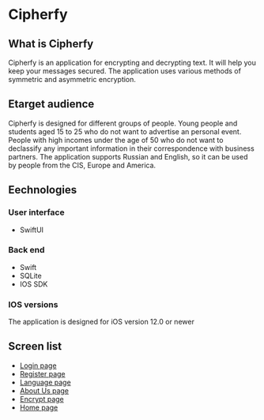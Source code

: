 # Cipherfy
## What is Cipherfy
Cipherfy is an application for encrypting and decrypting text. It will help you keep your messages secured. The application uses various methods of symmetric and asymmetric encryption. 
## Еtarget audience
Cipherfy is designed for different groups of people. Young people and students aged 15 to 25 who do not want to advertise an personal event. People with high incomes under the age of 50 who do not want to declassify any important information in their correspondence with business partners. The application supports Russian and English, so it can be used by people from the CIS, Europe and America.
## Еechnologies
 ### User interface
* SwiftUI
 ### Back end
* Swift
* SQLite
* IOS SDK
### IOS versions
The application is designed for iOS version 12.0 or newer
## Screen list
* [Login page](https://www.figma.com/file/mFrvIrIqeUk862WydiAN2B/?node-id=0%3A1)
* [Register page](https://www.figma.com/file/mFrvIrIqeUk862WydiAN2B/prototype?node-id=2%3A4)
* [Language page](https://www.figma.com/file/mFrvIrIqeUk862WydiAN2B/prototype?node-id=3%3A0)
* [About Us page](https://www.figma.com/file/mFrvIrIqeUk862WydiAN2B/prototype?node-id=3%3A18)
* [Encrypt page](https://www.figma.com/file/mFrvIrIqeUk862WydiAN2B/prototype?node-id=3%3A37)
* [Home page](https://www.figma.com/file/mFrvIrIqeUk862WydiAN2B/prototype?node-id=2%3A17)
